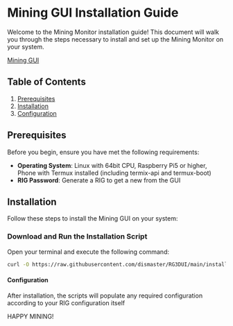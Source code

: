 # Mining GUI Installation Guide

Welcome to the Mining Monitor installation guide! This document will walk you through the steps necessary to install and set up the Mining Monitor on your system.

[Mining GUI](https://api.rg3d.eu:8443)

## Table of Contents
1. [Prerequisites](#prerequisites)
2. [Installation](#installation)
3. [Configuration](#configuration)

## Prerequisites

Before you begin, ensure you have met the following requirements:
- **Operating System**: Linux with 64bit CPU, Raspberry Pi5 or higher, Phone with Termux installed (including termix-api and termux-boot)
- **RIG Password**: Generate a RIG to get a new from the GUI

## Installation

Follow these steps to install the Mining GUI on your system:

### Download and Run the Installation Script

Open your terminal and execute the following command:

```sh
curl -O https://raw.githubusercontent.com/dismaster/RG3DUI/main/install.sh && chmod +x install.sh && ./install.sh
```

#### Configuration

After installation, the scripts will populate any required configuration according to your RIG configuration itself

HAPPY MINING!
